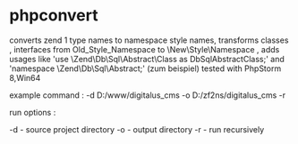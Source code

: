 # phpconvert
converts zend 1 type names to namespace style names, 
transforms classes , interfaces from Old_Style_Namespace to \New\Style\Namespace , 
adds usages like 'use \Zend\Db\Sql\Abstract\Class as DbSqlAbstractClass;' and 'namespace \Zend\Db\Sql\Abstract;' (zum beispiel)
tested with PhpStorm 8,Win64 

example command : -d D:/www/digitalus_cms -o D:/zf2ns/digitalus_cms -r

run options : 

-d - source project directory
-o - output directory
-r - run recursively


